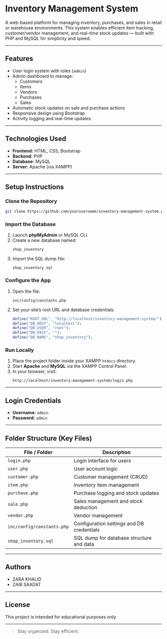 # Inventory Management System

A web-based platform for managing inventory, purchases, and sales in retail or warehouse environments. This system enables efficient item tracking, customer/vendor management, and real-time stock updates — built with PHP and MySQL for simplicity and speed.

---

## Features

- User login system with roles (`admin`)
- Admin dashboard to manage:
  - Customers
  - Items
  - Vendors
  - Purchases
  - Sales
- Automatic stock updates on sale and purchase actions
- Responsive design using Bootstrap 
- Activity logging and real-time updates 

---

## Technologies Used

- **Frontend:** HTML, CSS, Bootstrap 
- **Backend:** PHP
- **Database:** MySQL
- **Server:** Apache (via XAMPP)

---

## Setup Instructions

### Clone the Repository
```bash
git clone https://github.com/yourusername/inventory-management-system.git
```

### Import the Database

1. Launch **phpMyAdmin** or MySQL CLI.
2. Create a new database named:
   ```
   shop_inventory
   ```
3. Import the SQL dump file:
   ```
   shop_inventory.sql
   ```

### Configure the App

1. Open the file:
   ```
   inc/config/constants.php
   ```
2. Set your site’s root URL and database credentials:
   ```php
   define("ROOT_URL", "http://localhost/inventory-management-system/");
   define("DB_HOST", "localhost");
   define("DB_USER", "root");
   define("DB_PASS", "");
   define("DB_NAME", "shop_inventory");
   ```

### Run Locally

1. Place the project folder inside your XAMPP `htdocs` directory.
2. Start **Apache** and **MySQL** via the XAMPP Control Panel.
3. In your browser, visit:
   ```
   http://localhost/inventory-management-system/login.php
   ```

---

## Login Credentials

- **Username:** `admin`
- **Password:** `admin`

---

## Folder Structure (Key Files)

| File / Folder              | Description                                 |
|---------------------------|---------------------------------------------|
| `login.php`               | Login interface for users                   |
| `user.php`                | User account logic                          |
| `customer.php`            | Customer management (CRUD)                  |
| `item.php`                | Inventory item management                   |
| `purchase.php`            | Purchase logging and stock updates          |
| `sale.php`                | Sales management and stock deduction        |
| `vendor.php`              | Vendor management                           |
| `inc/config/constants.php`| Configuration settings and DB credentials   |
| `shop_inventory.sql`      | SQL dump for database structure and data    |

---

## Authors

- ZARA KHALID  
- ZAIB SAADAT

---

## License

This project is intended for educational purposes only.

---

> Stay organized. Stay efficient.
